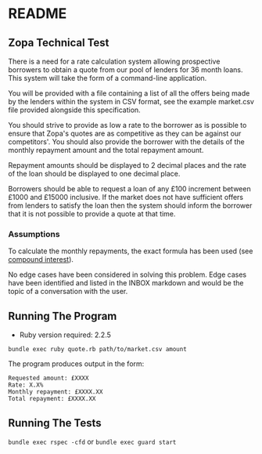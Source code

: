 # README
## Zopa Technical Test

There is a need for a rate calculation system allowing prospective borrowers to
obtain a quote from our pool of lenders for 36 month loans. This system will
take the form of a command-line application.

You will be provided with a file containing a list of all the offers being made
by the lenders within the system in CSV format, see the example market.csv file
provided alongside this specification.

You should strive to provide as low a rate to the borrower as is possible to
ensure that Zopa's quotes are as competitive as they can be against our
competitors'. You should also provide the borrower with the details of the
monthly repayment amount and the total repayment amount.

Repayment amounts should be displayed to 2 decimal places and the rate of the
loan should be displayed to one decimal place.

Borrowers should be able to request a loan of any £100 increment between £1000
and £15000 inclusive. If the market does not have sufficient offers from
lenders to satisfy the loan then the system should inform the borrower that it
is not possible to provide a quote at that time.

### Assumptions
 To calculate the monthly repayments, the exact formula has been used (see [compound interest](
   https://en.wikipedia.org/wiki/Compound_interest#Monthly_amortized_loan_or_mortgage_payments)).

No edge cases have been considered in solving this problem.
Edge cases have been identified and listed in the INBOX markdown
and would be the topic of a conversation with the user.


## Running The Program
- Ruby version required: 2.2.5

```bundle exec ruby quote.rb path/to/market.csv amount```

The program produces output in the form:
```
Requested amount: £XXXX
Rate: X.X%
Monthly repayment: £XXXX.XX
Total repayment: £XXXX.XX
```

## Running The Tests
 ```bundle exec rspec -cfd``` or ```bundle exec guard start```
